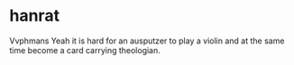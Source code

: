 # hanrat
Vvphmans
Yeah it is hard for an ausputzer to play a violin and at the same time become a card carrying theologian.
